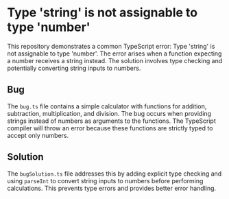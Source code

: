 # Type 'string' is not assignable to type 'number'

This repository demonstrates a common TypeScript error: Type 'string' is not assignable to type 'number'.  The error arises when a function expecting a number receives a string instead.  The solution involves type checking and potentially converting string inputs to numbers.

## Bug

The `bug.ts` file contains a simple calculator with functions for addition, subtraction, multiplication, and division. The bug occurs when providing strings instead of numbers as arguments to the functions.  The TypeScript compiler will throw an error because these functions are strictly typed to accept only numbers.

## Solution

The `bugSolution.ts` file addresses this by adding explicit type checking and using `parseInt` to convert string inputs to numbers before performing calculations.  This prevents type errors and provides better error handling.